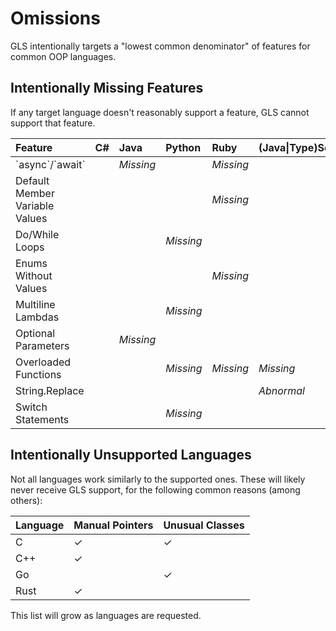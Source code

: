 # Omissions

GLS intentionally targets a "lowest common denominator" of features for common OOP languages.

## Intentionally Missing Features

If any target language doesn't reasonably support a feature, GLS cannot support that feature.

| Feature | C\# | Java | Python | Ruby | \(Java\|Type\)Script |
| :--- | :--- | :--- | :--- | :--- | :--- |
| \`async\`/\`await\` |  | _Missing_ |  | _Missing_ |  |
| Default Member Variable Values |  |  |  | _Missing_ |  |
| Do/While Loops |  |  | _Missing_ |  |  |
| Enums Without Values |  |  |  | _Missing_ |  |
| Multiline Lambdas |  |  | _Missing_ |  |  |
| Optional Parameters |  | _Missing_ |  |  |  |
| Overloaded Functions |  |  | _Missing_ | _Missing_ | _Missing_ |
| String.Replace |  |  |  |  | _Abnormal_ |
| Switch Statements |  |  | _Missing_ |  |  |

## Intentionally Unsupported Languages

Not all languages work similarly to the supported ones. These will likely never receive GLS support, for the following common reasons \(among others\):

| Language | Manual Pointers | Unusual Classes |
| :--- | :--- | :--- |
| C | ✓ | ✓ |
| C++ | ✓ |  |
| Go |  | ✓ |
| Rust | ✓ |  |

This list will grow as languages are requested.

